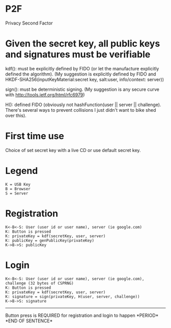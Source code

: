 P2F
===

Privacy Second Factor


Given the secret key, all public keys and signatures must be verifiable
===
kdf():  must be explicitly defined by FIDO (or let the manufacture explicitly defined the algorithm). (My suggestion is explicitly defined by FIDO and HKDF-SHA256(inputKeyMaterial:secret key, salt:user, info/context: server))

sign(): must be deterministic signing. (My suggestion is any secure curve with http://tools.ietf.org/html/rfc6979)

H():    defined FIDO (obviously not hashFunction(user || server || challenge). There's several ways to prevent collisions I just didn't want to bike shed over this).


First time use
===
Choice of set secret key with a live CD or use default secret key.

Legend
===
```
K = USB Key
B = Browser
S = Server
```

Registration
===
```
K<-B<-S: User (user id or user name), server (ie google.com)
K: Button is pressed
K: privateKey = kdf(secretKey, user, server)
K: publicKey = genPublicKey(privateKey)
K->B->S: publicKey
```

Login
===
```
K<-B<-S: User (user id or user name), server (ie google.com), challenge (32 bytes of CSPRNG)
K: Button is pressed
K: privateKey = kdf(secretKey, user, server)
K: signature = sign(privateKey, H(user, server, challenge))
K->B->S: signature
```

----------

Button press is REQUIRED for registration and login to happen \*PERIOD\* \*END OF SENTENCE\*
